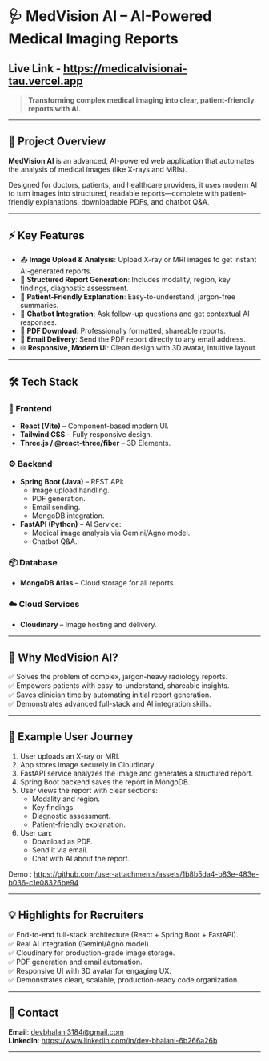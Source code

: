 # 🩺 MedVision AI – AI-Powered Medical Imaging Reports
##  Live Link - https://medicalvisionai-tau.vercel.app

> **Transforming complex medical imaging into clear, patient-friendly reports with AI.**

---

## 🌟 Project Overview

**MedVision AI** is an advanced, AI-powered web application that automates the analysis of medical images (like X-rays and MRIs).  

Designed for doctors, patients, and healthcare providers, it uses modern AI to turn images into structured, readable reports—complete with patient-friendly explanations, downloadable PDFs, and chatbot Q&A.

---

## ⚡️ Key Features

- 📤 **Image Upload & Analysis**: Upload X-ray or MRI images to get instant AI-generated reports.
- 🧠 **Structured Report Generation**: Includes modality, region, key findings, diagnostic assessment.
- 💬 **Patient-Friendly Explanation**: Easy-to-understand, jargon-free summaries.
- 🤖 **Chatbot Integration**: Ask follow-up questions and get contextual AI responses.
- 📄 **PDF Download**: Professionally formatted, shareable reports.
- 📧 **Email Delivery**: Send the PDF report directly to any email address.
- 🌐 **Responsive, Modern UI**: Clean design with 3D avatar, intuitive layout.

---

## 🛠️ Tech Stack

### 🎯 Frontend
- **React (Vite)** – Component-based modern UI.
- **Tailwind CSS** – Fully responsive design.
- **Three.js / @react-three/fiber** – 3D Elements.

### ⚙️ Backend
- **Spring Boot (Java)** – REST API:
  - Image upload handling.
  - PDF generation.
  - Email sending.
  - MongoDB integration.
- **FastAPI (Python)** – AI Service:
  - Medical image analysis via Gemini/Agno model.
  - Chatbot Q&A.

### 📦 Database
- **MongoDB Atlas** – Cloud storage for all reports.

### ☁️ Cloud Services
- **Cloudinary** – Image hosting and delivery.

---

## 🎯 Why MedVision AI?

✅ Solves the problem of complex, jargon-heavy radiology reports.  
✅ Empowers patients with easy-to-understand, shareable insights.  
✅ Saves clinician time by automating initial report generation.  
✅ Demonstrates advanced full-stack and AI integration skills.

---

## 📸 Example User Journey

1. User uploads an X-ray or MRI.
2. App stores image securely in Cloudinary.
3. FastAPI service analyzes the image and generates a structured report.
4. Spring Boot backend saves the report in MongoDB.
5. User views the report with clear sections:
   - Modality and region.
   - Key findings.
   - Diagnostic assessment.
   - Patient-friendly explanation.
6. User can:
   - Download as PDF.
   - Send it via email.
   - Chat with AI about the report.

Demo :
https://github.com/user-attachments/assets/1b8b5da4-b83e-483e-b036-c1e08326be94


---

## 💡 Highlights for Recruiters

✅ End-to-end full-stack architecture (React + Spring Boot + FastAPI).  
✅ Real AI integration (Gemini/Agno model).  
✅ Cloudinary for production-grade image storage.  
✅ PDF generation and email automation.  
✅ Responsive UI with 3D avatar for engaging UX.  
✅ Demonstrates clean, scalable, production-ready code organization.

---

## 📧 Contact

**Email**: devbhalani3184@gmail.com  
**LinkedIn**: https://www.linkedin.com/in/dev-bhalani-6b266a26b

---

